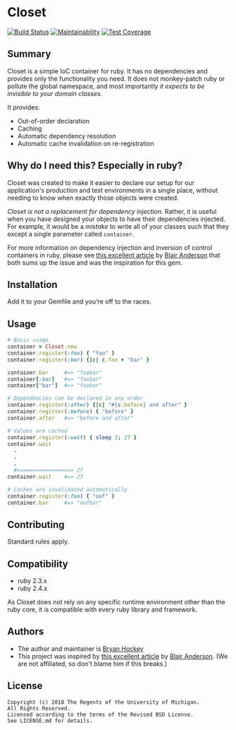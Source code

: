 # Closet

[![Build Status](https://travis-ci.org/mlibrary/closet.svg?branch=master)](https://travis-ci.org/mlibrary/closet)
[![Maintainability](https://api.codeclimate.com/v1/badges/590e17334ea92100e297/maintainability)](https://codeclimate.com/github/mlibrary/closet/maintainability)
[![Test Coverage](https://api.codeclimate.com/v1/badges/590e17334ea92100e297/test_coverage)](https://codeclimate.com/github/mlibrary/closet/test_coverage)


## Summary

Closet is a simple IoC container for ruby. It has no dependencies and provides only
the functionality you need. It does not monkey-patch ruby or pollute the global
namespace, and most importantly *it expects to be invisible to your domain classes.*

It provides:

* Out-of-order declaration
* Caching
* Automatic dependency resolution
* Automatic cache invalidation on re-registration

## Why do I need this? Especially in ruby?

Closet was created to make it easier to declare our setup for our application's
production and test environments in a single place, without needing to know
when exactly those objects were created.

*Closet is not a replacement for
dependency injection.* Rather, it is useful when you have designed your objects
to have their dependencies injected.  For example, it would be a *mistake* to write
all of your classes such that they except a single parameter called `container`.

For more information on dependency injection and inversion of control containers in
ruby, please see
[this excellent article](https://gist.github.com/malakai97/b1d3bdf6d80c6f99a875930981243f9d)
by [Blair Anderson](https://github.com/blairanderson) that both sums up the issue
and was the inspiration for this gem.


## Installation

Add it to your Gemfile and you're off to the races.

## Usage

```ruby
# Basic usage
container = Closet.new
container.register(:foo) { "foo" }
container.register(:bar) {|c| c.foo + "bar" }

container.bar     #=> "foobar"
container[:bar]   #=> "foobar"
container["bar"]  #=> "foobar"

# Dependencies can be declared in any order
container.register(:after) {|c| "#{c.before} and after" }
container.register(:before) { "before" }
container.after   #=> "before and after"

# Values are cached
container.register(:wait) { sleep 3; 27 }
container.wait
  .
  .
  .
  #=================> 27
container.wait    #=> 27

# Caches are invalidated automatically
container.register(:foo) { "oof" }
container.bar     #=> "oofbar"
```

## Contributing

Standard rules apply.

## Compatibility

* ruby 2.3.x
* ruby 2.4.x

As Closet does not rely on any specific runtime environment other than
the ruby core, it is compatible with every ruby library and framework.

## Authors

* The author and maintainer is [Bryan Hockey](https://github.com/malakai97)
* This project was inspired by
  [this excellent article](https://gist.github.com/malakai97/b1d3bdf6d80c6f99a875930981243f9d)
  by [Blair Anderson](https://github.com/blairanderson). (We are not affiliated, so
  don't blame him if this breaks.)

## License

    Copyright (c) 2018 The Regents of the University of Michigan.
    All Rights Reserved.
    Licensed according to the terms of the Revised BSD License.
    See LICENSE.md for details.

